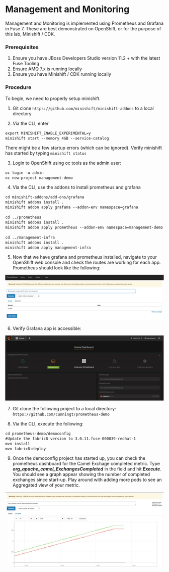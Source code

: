 # Management and Monitoring

Management and Monitoring is implemented using Prometheus and Grafana in Fuse 7.  These are best demonstrated on OpenShift, or for the purpose of this lab, Minishift / CDK.

### Prerequisites

1. Ensure you have JBoss Developers Studio version 11.2 + with the latest Fuse Tooling
2. Ensure AMQ 7.x is running locally
3. Ensure you have Minishift / CDK running locally

### Procedure

To begin, we need to properly setup minishift.

1. Git clone `https://github.com/minishift/minishift-addons` to a local directory

2. Via the CLI, enter

```
export MINISHIFT_ENABLE_EXPERIMENTAL=y
minishift start --memory 4GB --service-catalog
```

There might be a few startup errors (which can be ignored).  Verify minishift has started by typing `minishift status`

3.  Login to OpenShift using oc tools as the admin user:

```
oc login -u admin
oc new-project management-demo
```

4. Via the CLI, use the addons to install prometheus and grafana

```
cd minishift-addons/add-ons/grafana
minishift addons install .
minishift addon apply grafana --addon-env namespace=grafana

cd ../prometheus
minishift addons install .
minishift addon apply prometheus --addon-env namespace=management-demo

cd ../management-infra
minishift addons install .
minishift addon apply management-infra
```

5. Now that we have grafana and prometheus installed, navigate to your OpenShift web console and check the routes are working for each app.  Prometheus should look like the following:

![Type Project Name](images/70-Step-05.png)
  
6. Verify Grafana app is accessible:

![Type Project Name](images/70-Step-06.png)

7. Git clone the following project to a local directory: `https://github.com/cunningt/prometheus-demo`

8. Via the CLI, execute the following:

```
cd prometheus-demo/democonfig 
#Update the fabric8 version to 3.0.11.fuse-000039-redhat-1
mvn install
mvn fabric8:deploy
```

9.  Once the democonfig project has started up, you can check the prometheus dashboard for the Camel Exchage completed metric.  Type ***org_apache_camel_ExchangesCompleted*** in the field and hit ***Execute***.  You should see a graph appear showing the number of completed exchanges since start-up.  Play around with adding more pods to see an Aggregated view of your metric.


![Type Project Name](images/70-Step-09.png)
